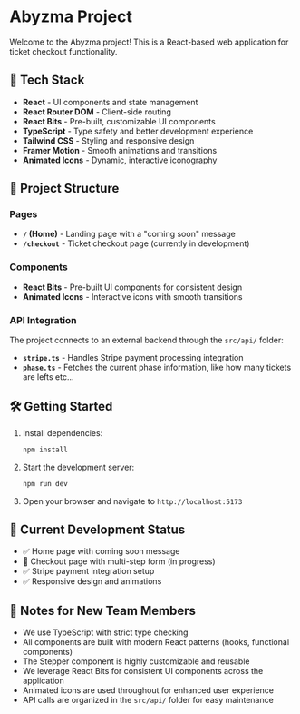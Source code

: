 # Abyzma Project

Welcome to the Abyzma project! This is a React-based web application for ticket checkout functionality.

## 🚀 Tech Stack

- **React** - UI components and state management
- **React Router DOM** - Client-side routing
- **React Bits** - Pre-built, customizable UI components
- **TypeScript** - Type safety and better development experience
- **Tailwind CSS** - Styling and responsive design
- **Framer Motion** - Smooth animations and transitions
- **Animated Icons** - Dynamic, interactive iconography

## 📁 Project Structure

### Pages
- **`/` (Home)** - Landing page with a "coming soon" message
- **`/checkout`** - Ticket checkout page (currently in development)

### Components
- **React Bits** - Pre-built UI components for consistent design
- **Animated Icons** - Interactive icons with smooth transitions

### API Integration
The project connects to an external backend through the `src/api/` folder:

- **`stripe.ts`** - Handles Stripe payment processing integration
- **`phase.ts`** - Fetches the current phase information, like how many tickets are lefts etc...

## 🛠️ Getting Started

1. Install dependencies:
   ```bash
   npm install
   ```

2. Start the development server:
   ```bash
   npm run dev
   ```

3. Open your browser and navigate to `http://localhost:5173`

## 🎯 Current Development Status

- ✅ Home page with coming soon message
- 🚧 Checkout page with multi-step form (in progress)
- ✅ Stripe payment integration setup
- ✅ Responsive design and animations

## 📝 Notes for New Team Members

- We use TypeScript with strict type checking
- All components are built with modern React patterns (hooks, functional components)
- The Stepper component is highly customizable and reusable
- We leverage React Bits for consistent UI components across the application
- Animated icons are used throughout for enhanced user experience
- API calls are organized in the `src/api/` folder for easy maintenance